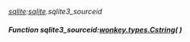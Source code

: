 _[sqlite](../../modules/sqlite/sqlite-module.md):[sqlite](../../modules/sqlite/sqlite-module.md).sqlite3\_sourceid_
##### Function sqlite3\_sourceid:[wonkey.types.Cstring](../../modules/wonkey/wonkey-types-cstring.md)(  )
